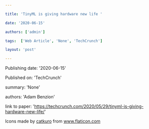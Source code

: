 ---
title: 'TinyML is giving hardware new life '
date: '2020-06-15'
authors: ['admin']
tags:  ['Web Article', 'None', 'TechCrunch']
layout: 'post'
---
Publishing date: '2020-06-15'

Published on: 'TechCrunch'

summary: 'None'

authors: 'Adam Benzion'

link to paper: 'https://techcrunch.com/2020/05/29/tinyml-is-giving-hardware-new-life/'

Icons made by <a href="https://www.flaticon.com/free-icon/bookshelves_3576884" title="catkuro">catkuro</a> from <a href="https://www.flaticon.com/" title="Flaticon"> www.flaticon.com</a>